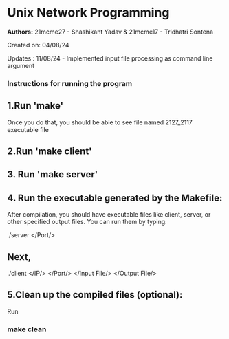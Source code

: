 # Unix Network Programming
**Authors:** 21mcme27 - Shashikant Yadav & 21mcme17 - Tridhatri Sontena

Created on: 04/08/24 

Updates : 11/08/24 - Implemented input file processing as command line argument
       
### Instructions for running the program
## 1.Run 'make'
Once you do that, you should be able to see file named 2127_2117 executable file
## 2.Run 'make client' 

## 3. Run 'make server' 

## 4. Run the executable generated by the Makefile:

After compilation, you should have executable files like client, server, or other specified output files. You can run them by typing:

./server </Port/> 
## Next, 
./client </IP/> </Port/> </Input File/> </Output File/>

## 5.Clean up the compiled files (optional):

Run 
### make clean



